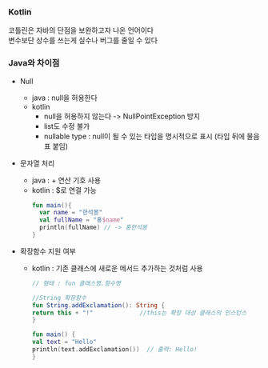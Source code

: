### Kotlin
코틀린은 자바의 단점을 보완하고자 나온 언어이다   
변수보단 상수를 쓰는게 실수나 버그를 줄일 수 있다

### Java와 차이점
- Null
    - java : null을 허용한다
    - kotlin
      - null을 허용하지 않는다 -> NullPointException 방지
      - list도 수정 불가
      - nullable type : null이 될 수 있는 타입을 명시적으로 표시 (타입 뒤에 물음표 붙임)
      
- 문자열 처리
  - java : + 연산 기호 사용
  - kotlin : $로 연결 가능
     ```kotlin
     fun main(){
       var name = "한석봉"
       val fullName = "홍$name"
       println(fullName) // -> 홍한석봉
     }
     ```
- 확장함수 지원 여부
  - kotlin : 기존 클래스에 새로운 메서드 추가하는 것처럼 사용
     ```kotlin
     // 형태 : fun 클래스명.함수명
    
    //String 확장함수
    fun String.addExclamation(): String {
    return this + "!"             //this는 확장 대상 클래스의 인스턴스
    }

    fun main() {
    val text = "Hello"
    println(text.addExclamation())  // 출력: Hello!
    }

     ```

